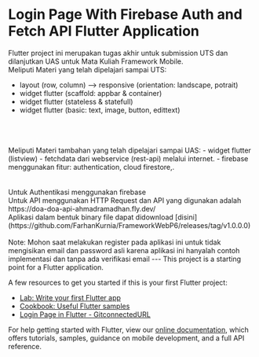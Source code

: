 # Login Page With Firebase Auth and Fetch API Flutter Application

Flutter project ini merupakan tugas akhir untuk submission UTS dan dilanjutkan UAS untuk  Mata Kuliah Framework Mobile.
</br> Meliputi Materi yang telah dipelajari sampai UTS:
- layout (row, column) --> responsive (orientation: landscape, potrait)
- widget flutter (scaffold: appbar & container)
- widget flutter (stateless & statefull)
- widget flutter (basic: text, image, button, edittext)
</br>
</br>
</br> Meliputi Materi tambahan yang telah dipelajari sampai UAS:
- widget flutter (listview)
- fetchdata dari webservice (rest-api) melalui internet.
- firebase menggunakan fitur: authentication, cloud firestore,.
</br>
</br>
</br> Untuk Authentikasi menggunakan firebase 
</br> Untuk API menggunakan HTTP Request dan API yang digunakan adalah https://doa-doa-api-ahmadramadhan.fly.dev/
</br> Aplikasi dalam bentuk binary file dapat didownload [disini](https://github.com/FarhanKurnia/FrameworkWebP6/releases/tag/v1.0.0.0)  
</br>
</br>
Note: Mohon saat melakukan register pada aplikasi ini untuk tidak mengisikan email dan password asli karena aplikasi ini hanyalah contoh implementasi dan tanpa ada verifikasi email  
---
This project is a starting point for a Flutter application.

A few resources to get you started if this is your first Flutter project:

- [Lab: Write your first Flutter app](https://flutter.dev/docs/get-started/codelab)
- [Cookbook: Useful Flutter samples](https://flutter.dev/docs/cookbook)
- [Login Page in Flutter - GitconnectedURL](https://levelup.gitconnected.com/login-page-ui-in-flutter-65210e7a6c90)

For help getting started with Flutter, view our
[online documentation](https://flutter.dev/docs), which offers tutorials,
samples, guidance on mobile development, and a full API reference.
